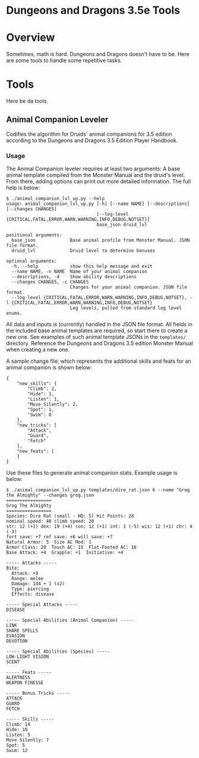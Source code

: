# Dungeons and Dragons 3.5e Tools

# Overview

Sometimes, math is hard. Dungeons and Dragons doesn't have to be. Here are some
tools to handle some repetitive tasks.

# Tools

Here be da tools.

## Animal Companion Leveler

Codifies the algorithm for Druids' animal companions for 3.5 edition according
to the Dungeons and Dragons 3.5 Edition Player Handbook.

### Usage

The Animal Companion leveler requires at least two arguments: A base animal
template compiled from the Monster Manual and the druid's level. From there,
adding options can print out more detailed information. The full help is below:

```
$ ./animal_companion_lvl_up.py --help
usage: animal_companion_lvl_up.py [-h] [--name NAME] [--descriptions] [--changes CHANGES]
                                  [--log-level {CRITICAL,FATAL,ERROR,WARN,WARNING,INFO,DEBUG,NOTSET}]
                                  base_json druid_lvl

positional arguments:
  base_json             Base animal profile from Monster Manual. JSON file format.
  druid_lvl             Druid level to determine bonuses

optional arguments:
  -h, --help            show this help message and exit
  --name NAME, -n NAME  Name of your animal companion
  --descriptions, -d    Show ability descriptions
  --changes CHANGES, -c CHANGES
                        Changes for your animal companion. JSON file format.
  --log-level {CRITICAL,FATAL,ERROR,WARN,WARNING,INFO,DEBUG,NOTSET}, -l {CRITICAL,FATAL,ERROR,WARN,WARNING,INFO,DEBUG,NOTSET}
                        Log levels, pulled from standard log level enums.

```

All data and inputs is (currently) handled in the JSON file format. All fields in the included base animal templates are required, so start there to create a new one. See examples of such animal template JSONs in the `templates/` directory. Reference the Dungeons and Dragons 3.5 edition Monster Manual when creating a new one.

A sample change file, which represents the additional skills and feats for an animal companion is shown below:
```
{
    "new_skills": {
        "Climb": 2,
        "Hide": 1,
        "Listen": 1,
        "Move Silently": 2,
        "Spot": 1,
        "Swim": 0
    },
    "new_tricks": [
        "Attack",
        "Guard",
        "Fetch"
    ],
    "new_feats": [
    ]
}
```

Use these files to generate animal companion stats. Example usage is below:
```
$ ./animal_companion_lvl_up.py templates/dire_rat.json 6 --name "Grog the Almighty" --changes grog.json
=================
Grog The Almighty
=================
Species: Dire Rat (small - HD: 5) Hit Points: 28
nominal speed: 40 climb speed: 20
str: 12 (+1) dex: 19 (+4) con: 12 (+1) int: 1 (-5) wis: 12 (+1) chr: 4 (-3)
fort save: +7 ref save: +6 will save: +7
Natural Armor: 5  Size AC Mod: 1
Armor Class: 20  Touch AC: 15  Flat-Footed AC: 16
Base Attack: +4  Grapple: +1  Initiative: +4

----- Attacks -----
Bite:
  Attack: +9
  Range: melee
  Damage: 1d4 + 1 (x2)
  Type: piercing
  Effects: disease

----- Special Attacks -----
DISEASE

----- Special Abilities (Animal Companion) -----
LINK
SHARE SPELLS
EVASION
DEVOTION

----- Special Abilities (Species) -----
LOW-LIGHT VISION
SCENT

----- Feats -----
ALERTNESS
WEAPON FINESSE

----- Bonus Tricks -----
ATTACK
GUARD
FETCH

----- Skills -----
Climb: 14
Hide: 10
Listen: 5
Move Silently: 7
Spot: 5
Swim: 12
```
